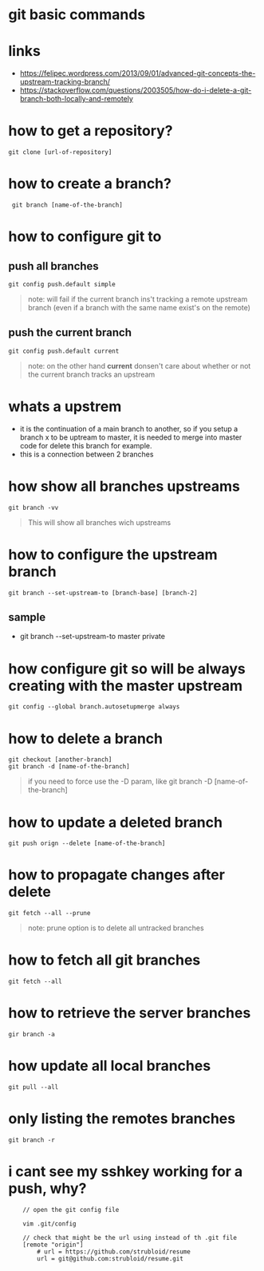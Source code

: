 # git basic commands

# links
* https://felipec.wordpress.com/2013/09/01/advanced-git-concepts-the-upstream-tracking-branch/
* https://stackoverflow.com/questions/2003505/how-do-i-delete-a-git-branch-both-locally-and-remotely

# how to get a repository?
```
git clone [url-of-repository]
```
# how to create a branch?
```
 git branch [name-of-the-branch]
```

# how to configure git to

## push all branches
```
git config push.default simple
```
> note: will fail if the current branch ins't tracking a remote upstream branch (even if a branch with the same name exist's on the remote)

## push the current branch 
```
git config push.default current
```
> note: on the other hand **current** donsen't care about whether or not the current branch tracks an upstream

# whats a upstrem
* it is the continuation of a main branch to another, so if you setup a branch x to be uptream to master, it is needed to merge into master code for delete this branch for example.
* this is a connection between 2 branches

# how show all branches upstreams
```
git branch -vv
```
> This will show all branches wich upstreams

# how to configure the upstream branch 
```
git branch --set-upstream-to [branch-base] [branch-2]
```

## sample 
* git branch --set-upstream-to master private 

# how configure git so will be always creating with the master upstream 
```
git config --global branch.autosetupmerge always
```

# how to delete a branch
```
git checkout [another-branch]
git branch -d [name-of-the-branch]
```
> if you need to force use the -D param, like git branch -D [name-of-the-branch]

# how to update a deleted branch 
```
git push orign --delete [name-of-the-branch]
```

# how to propagate changes after delete
```
git fetch --all --prune
```
> note: prune option is to delete all untracked branches

# how to fetch all git branches
```
git fetch --all
```

# how to retrieve the server branches
```
gir branch -a
```

# how update all local branches 
```
git pull --all
```

# only listing the remotes branches
```
git branch -r
```

# i cant see my sshkey working for a push, why?
```
	// open the git config file

	vim .git/config

	// check that might be the url using instead of th .git file
	[remote "origin"]
        # url = https://github.com/strubloid/resume
        url = git@github.com:strubloid/resume.git
```
